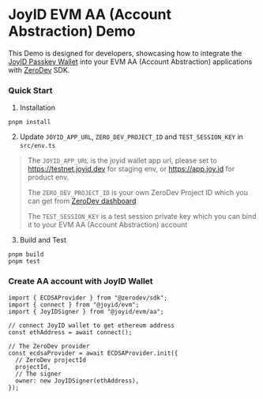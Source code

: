# JoyID EVM AA (Account Abstraction) Demo

This Demo is designed for developers, showcasing how to integrate the [JoyID Passkey Wallet](https://joy.id/) into your EVM AA (Account Abstraction)
applications with [ZeroDev](https://docs.zerodev.app/) SDK. 

### Quick Start

1. Installation

```
pnpm install
```

2. Update `JOYID_APP_URL`, `ZERO_DEV_PROJECT_ID` and `TEST_SESSION_KEY` in `src/env.ts`

> The `JOYID_APP_URL` is the joyid wallet app url, please set to https://testnet.joyid.dev for staging env, or https://app.joy.id for product env.
>
> The `ZERO_DEV_PROJECT_ID` is your own ZeroDev Project ID which you can get from [ZeroDev dashboard](https://docs.zerodev.app/getting-started#create-a-project)
>
> The `TEST_SESSION_KEY` is a test session private key which you can bind it to your EVM AA (Account Abstraction) account


3. Build and Test

```
pnpm build
pnpm test
```

### Create AA account with JoyID Wallet

```
import { ECDSAProvider } from "@zerodev/sdk";
import { connect } from "@joyid/evm";
import { JoyIDSigner } from "@joyid/evm/aa";

// connect JoyID wallet to get ethereum address
const ethAddress = await connect();

// The ZeroDev provider
const ecdsaProvider = await ECDSAProvider.init({
  // ZeroDev projectId
  projectId,
  // The signer
  owner: new JoyIDSigner(ethAddress),
});
```